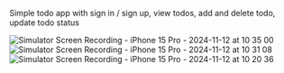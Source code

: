 Simple todo app with sign in / sign up, view todos, add and delete todo, update todo status

![Simulator Screen Recording - iPhone 15 Pro - 2024-11-12 at 10 35 00](https://github.com/user-attachments/assets/6b8d179c-8285-4cf0-aaa0-89f91d1b28b8)
![Simulator Screen Recording - iPhone 15 Pro - 2024-11-12 at 10 31 08](https://github.com/user-attachments/assets/c70cd0f1-ac7b-4d7b-b3a3-429891b7714e)
![Simulator Screen Recording - iPhone 15 Pro - 2024-11-12 at 10 20 36](https://github.com/user-attachments/assets/0ba9cc75-1493-4251-bc50-519cdc4eed78)


